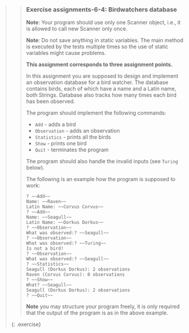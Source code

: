>> ### Exercise assignments-6-4: Birdwatchers database
>>
>> **Note**: Your program should use only one Scanner object, i.e., it is allowed to call new Scanner only once.
>>
>> **Note**: Do not save anything in static variables. The main method is executed by the tests multiple times so the use of static variables might cause problems.
>>
>> **This assignment corresponds to three assignment points.**
>>
>> In this assignment you are supposed to design and implement an observation database for a bird watcher. The database contains birds, each of which have a name and a Latin name, both Strings. Database also tracks how many times each bird has been observed.
>>
>> The program should implement the following commands:
>>
>> - `Add` - adds a bird
>> - `Observation` - adds an observation
>> - `Statistics` - prints all the birds
>> - `Show` - prints one bird
>> - `Quit` - terminates the program
>>
>> The program should also handle the invalid inputs (see `Turing` below).
>>
>> The following is an example how the program is supposed to work:
>>
>>```output
>> ? ~~Add~~
>> Name: ~~Raven~~
>> Latin Name: ~~Corvus Corvus~~
>> ? ~~Add~~
>> Name: ~~Seagull~~
>> Latin Name: ~~Dorkus Dorkus~~
>> ? ~~Observation~~
>> What was observed:? ~~Seagull~~
>> ? ~~Observation~~
>> What was observed:? ~~Turing~~
>> Is not a bird!
>> ? ~~Observation~~
>> What was observed:? ~~Seagull~~
>> ? ~~Statistics~~
>> Seagull (Dorkus Dorkus): 2 observations
>> Raven (Corvus Corvus): 0 observations
>> ? ~~Show~~
>> What? ~~Seagull~~
>> Seagull (Dorkus Dorkus): 2 observations
>> ? ~~Quit~~
>>```
>>
>> **Note** you may structure your program freely, it is only required that the output of the program is as in the above example.
>>
>{: .exercise}